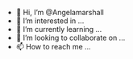 - 👋 Hi, I’m @Angelamarshall
- 👀 I’m interested in ...
- 🌱 I’m currently learning ...
- 💞️ I’m looking to collaborate on ...
- 📫 How to reach me ...

<!---
Angelamarshall/Angelamarshall is a ✨ special ✨ repository because its `README.md` (this file) appears on your GitHub profile.
You can click the Preview link to take a look at your changes.
--->
